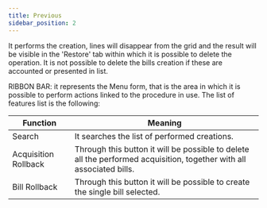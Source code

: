 ```yaml
---
title: Previous
sidebar_position: 2
---
```


It performs the creation, lines will disappear from the grid and the result will be visible in the 'Restore' tab within which it is possible to delete the operation. It is not possible to delete the bills creation if these are accounted or presented in list.

RIBBON BAR: it represents the Menu form, that is the area in which it is possible to perform actions linked to the procedure in use. The list of features list is the following:



| Function | Meaning |
| --- | --- |
| Search | It searches the list of performed creations. |
| Acquisition Rollback | Through this button it will be possible to delete all the performed acquisition, together with all associated bills. |
| Bill Rollback | Through this button it will be possible to create the single bill selected. |






